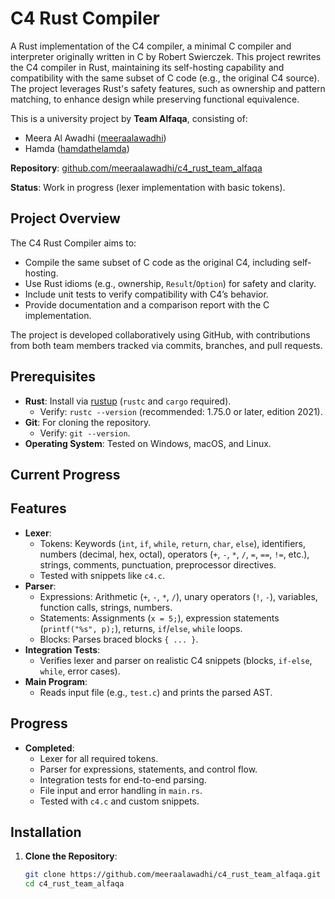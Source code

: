 ﻿# C4 Rust Compiler

A Rust implementation of the C4 compiler, a minimal C compiler and interpreter originally written in C by Robert Swierczek. This project rewrites the C4 compiler in Rust, maintaining its self-hosting capability and compatibility with the same subset of C code (e.g., the original C4 source). The project leverages Rust's safety features, such as ownership and pattern matching, to enhance design while preserving functional equivalence.

This is a university project by **Team Alfaqa**, consisting of:
- Meera Al Awadhi ([meeraalawadhi](https://github.com/meeraalawadhi))
- Hamda ([hamdathelamda](https://github.com/hamdathelamda))

**Repository**: [github.com/meeraalawadhi/c4_rust_team_alfaqa](https://github.com/meeraalawadhi/c4_rust_team_alfaqa)

**Status**: Work in progress (lexer implementation with basic tokens).

## Project Overview

The C4 Rust Compiler aims to:
- Compile the same subset of C code as the original C4, including self-hosting.
- Use Rust idioms (e.g., ownership, `Result`/`Option`) for safety and clarity.
- Include unit tests to verify compatibility with C4’s behavior.
- Provide documentation and a comparison report with the C implementation.

The project is developed collaboratively using GitHub, with contributions from both team members tracked via commits, branches, and pull requests.

## Prerequisites

- **Rust**: Install via [rustup](https://www.rust-lang.org/tools/install) (`rustc` and `cargo` required).
  - Verify: `rustc --version` (recommended: 1.75.0 or later, edition 2021).
- **Git**: For cloning the repository.
  - Verify: `git --version`.
- **Operating System**: Tested on Windows, macOS, and Linux.

## Current Progress
## Features
- **Lexer**:
  - Tokens: Keywords (`int`, `if`, `while`, `return`, `char`, `else`), identifiers, numbers (decimal, hex, octal), operators (`+`, `-`, `*`, `/`, `=`, `==`, `!=`, etc.), strings, comments, punctuation, preprocessor directives.
  - Tested with snippets like `c4.c`.
- **Parser**:
  - Expressions: Arithmetic (`+`, `-`, `*`, `/`), unary operators (`!`, `-`), variables, function calls, strings, numbers.
  - Statements: Assignments (`x = 5;`), expression statements (`printf("%s", p);`), returns, `if`/`else`, `while` loops.
  - Blocks: Parses braced blocks `{ ... }`.
- **Integration Tests**:
  - Verifies lexer and parser on realistic C4 snippets (blocks, `if-else`, `while`, error cases).
- **Main Program**:
  - Reads input file (e.g., `test.c`) and prints the parsed AST.

## Progress
- **Completed**:
  - Lexer for all required tokens.
  - Parser for expressions, statements, and control flow.
  - Integration tests for end-to-end parsing.
  - File input and error handling in `main.rs`.
  - Tested with `c4.c` and custom snippets.

## Installation

1. **Clone the Repository**:
   ```bash
   git clone https://github.com/meeraalawadhi/c4_rust_team_alfaqa.git
   cd c4_rust_team_alfaqa
